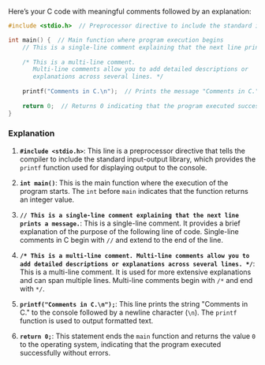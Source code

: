 Here’s your C code with meaningful comments followed by an explanation:

```c
#include <stdio.h>  // Preprocessor directive to include the standard input-output library

int main() {  // Main function where program execution begins
    // This is a single-line comment explaining that the next line prints a message.
    
    /* This is a multi-line comment.
       Multi-line comments allow you to add detailed descriptions or
       explanations across several lines. */
    
    printf("Comments in C.\n");  // Prints the message "Comments in C." followed by a new line
    
    return 0;  // Returns 0 indicating that the program executed successfully
}
```

### Explanation

1. **`#include <stdio.h>`**: This line is a preprocessor directive that tells the compiler to include the standard input-output library, which provides the `printf` function used for displaying output to the console.

2. **`int main()`**: This is the main function where the execution of the program starts. The `int` before `main` indicates that the function returns an integer value.

3. **`// This is a single-line comment explaining that the next line prints a message.`**: This is a single-line comment. It provides a brief explanation of the purpose of the following line of code. Single-line comments in C begin with `//` and extend to the end of the line.

4. **`/* This is a multi-line comment. Multi-line comments allow you to add detailed descriptions or explanations across several lines. */`**: This is a multi-line comment. It is used for more extensive explanations and can span multiple lines. Multi-line comments begin with `/*` and end with `*/`.

5. **`printf("Comments in C.\n");`**: This line prints the string "Comments in C." to the console followed by a newline character (`\n`). The `printf` function is used to output formatted text.

6. **`return 0;`**: This statement ends the `main` function and returns the value `0` to the operating system, indicating that the program executed successfully without errors.
